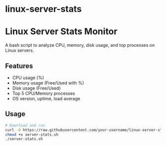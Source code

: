 # linux-server-stats
# Linux Server Stats Monitor

A bash script to analyze CPU, memory, disk usage, and top processes on Linux servers.

## Features
- CPU usage (%)
- Memory usage (Free/Used with %)
- Disk usage (Free/Used)
- Top 5 CPU/Memory processes
- OS version, uptime, load average

## Usage
```bash
# Download and run
curl -O https://raw.githubusercontent.com/your-username/linux-server-stats/main/server-stats.sh
chmod +x server-stats.sh
./server-stats.sh
